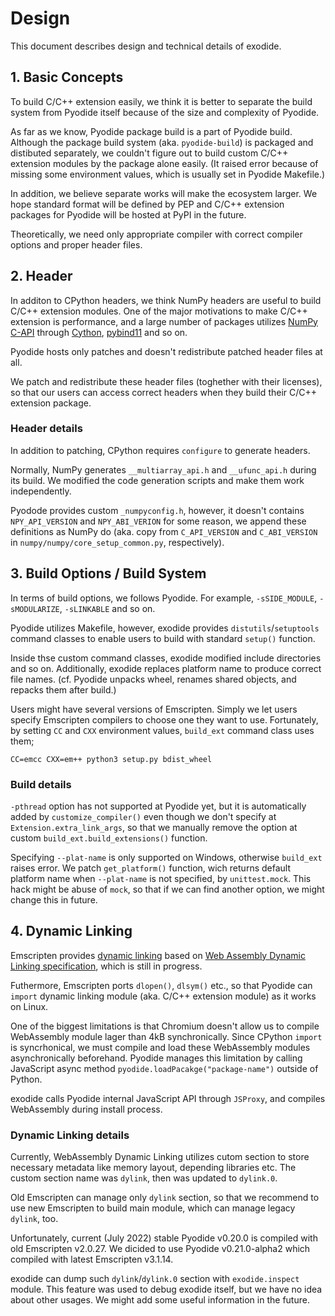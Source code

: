 # Design

This document describes design and technical details of exodide.

## 1. Basic Concepts
To build C/C++ extension easily, we think it is better to separate the
build system from Pyodide itself because of the size and complexity of
Pyodide.

As far as we know, Pyodide package build is a part of Pyodide
build. Although the package build system (aka. `pyodide-build`) is
packaged and distibuted separately, we couldn't figure out to build
custom C/C++ extension modules by the package alone easily. (It raised
error because of missing some environment values, which is usually set
in Pyodide Makefile.)


In addition, we believe separate works will make the ecosystem larger.
We hope standard format will be defined by PEP and C/C++ extension
packages for Pyodide will be hosted at PyPI in the future.


Theoretically, we need only appropriate compiler with correct compiler
options and proper header files.


## 2. Header
In additon to CPython headers, we think NumPy headers are useful to
build C/C++ extension modules. One of the major motivations to make
C/C++ extension is performance, and a large number of packages
utilizes [NumPy C-API](https://numpy.org/doc/stable/reference/c-api/)
through [Cython](https://cython.readthedocs.io/),
[pybind11](https://pybind11.readthedocs.io/) and so on.

Pyodide hosts only patches and doesn't redistribute patched header
files at all.

We patch and redistribute these header files (toghether with their
licenses), so that our users can access correct headers when they
build their C/C++ extension package.


### Header details
In addition to patching, CPython requires `configure` to generate
headers.

Normally, NumPy generates `__multiarray_api.h` and `__ufunc_api.h`
during its build. We modified the code generation scripts and make
them work independently.

Pyodode provides custom `_numpyconfig.h`, however, it doesn't contains
`NPY_API_VERSION` and `NPY_ABI_VERION` for some reason, we append
these definitions as NumPy do (aka. copy from `C_API_VERSION` and
`C_ABI_VERSION` in `numpy/numpy/core_setup_common.py`, respectively).


## 3. Build Options / Build System
In terms of build options, we follows Pyodide. For example,
`-sSIDE_MODULE`, `-sMODULARIZE`, `-sLINKABLE` and so on.

Pyodide utilizes Makefile, however, exodide provides
`distutils`/`setuptools` command classes to enable users to build with
standard `setup()` function.

Inside thse custom command classes, exodide modified include
directories and so on. Additionally, exodide replaces platform name to
produce correct file names. (cf. Pyodide unpacks wheel, renames shared
objects, and repacks them after build.)


Users might have several versions of Emscripten. Simply we let users
specify Emscripten compilers to choose one they want to
use. Fortunately, by setting `CC` and `CXX` environment values,
`build_ext` command class uses them;

```shell
CC=emcc CXX=em++ python3 setup.py bdist_wheel
```


### Build details
`-pthread` option has not supported at Pyodide yet, but it is
automatically added by `customize_compiler()` even though we don't
specify at `Extension.extra_link_args`, so that we manually remove the
option at custom `build_ext.build_extensions()` function.

Specifying `--plat-name` is only supported on Windows, otherwise
`build_ext` raises error. We patch `get_platform()` function, wich
returns default platform name when `--plat-name` is not specified, by
`unittest.mock`. This hack might be abuse of `mock`, so that if we can
find another option, we might change this in future.


## 4. Dynamic Linking
Emscripten provides
[dynamic linking](https://emscripten.org/docs/compiling/Dynamic-Linking.html)
based on [Web Assembly Dynamic Linking specification](https://github.com/WebAssembly/tool-conventions/blob/main/DynamicLinking.md),
which is still in progress.

Futhermore, Emscripten ports `dlopen()`, `dlsym()` etc., so that
Pyodide can `import` dynamic linking module (aka. C/C++ extension
module) as it works on Linux.

One of the biggest limitations is that Chromium doesn't allow us to
compile WebAssembly module lager than 4kB synchronically. Since
CPython `import` is syncrhonical, we must compile and load these
WebAssembly modules asynchronically beforehand. Pyodide manages this
limitation by calling JavaScript async method
`pyodide.loadPacakge("package-name")` outside of Python.

exodide calls Pyodide internal JavaScript API through `JSProxy`, and
compiles WebAssembly during install process.


### Dynamic Linking details
Currently, WebAssembly Dynamic Linking utilizes cutom section to store
necessary metadata like memory layout, depending libraries etc. The
custom section name was `dylink`, then was updated to `dylink.0`.

Old Emscripten can manage only `dylink` section, so that we recommend
to use new Emscripten to build main module, which can manage legacy
`dylink`, too.

Unfortunately, current (July 2022) stable Pyodide v0.20.0 is compiled
with old Emscripten v2.0.27. We dicided to use Pyodide v0.21.0-alpha2
which compiled with latest Emscripten v3.1.14.


exodide can dump such `dylink`/`dylink.0` section with
`exodide.inspect` module. This feature was used to debug exodide
itself, but we have no idea about other usages. We might add some
useful information in the future.
